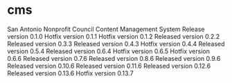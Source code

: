 cms
===

San Antonio Nonprofit Council Content Management System
Release version 0.1.0
Hotfix version 0.1.1
Hotfix version 0.1.2
Released version 0.2.2
Released version 0.3.3
Released version 0.4.3
Hotfix version 0.4.4
Released version 0.5.4
Released version 0.6.4
Hotfix version 0.6.5
Hotfix version 0.6.6
Released version 0.7.6
Released version 0.8.6
Released version 0.9.6
Released version 0.10.6
Released version 0.11.6
Released version 0.12.6
Released version 0.13.6
Hotfix version 0.13.7
